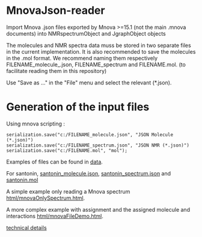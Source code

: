 
# MnovaJson-reader

Import Mnova .json files exported by Mnova >=15.1 (not the main .mnova documents) into NMRspectrumObject and JgraphObject objects

The molecules and NMR spectra data muss be stored in two separate files in the current implementation. It is also recommended to save the molecules in the .mol format. We recommend naming them respectively FILENAME_molecule_.json, FILENAME_spectrum and FILENAME.mol. (to facilitate reading them in this repository)

Use "Save as ..." in the "File" menu and select the relevant (*.json).

# Generation of the input files

Using mnova scripting :

```  
serialization.save("c:/FILENAME_molecule.json", "JSON Molecule (*.json)")
serialization.save("c:/FILENAME_spectrum.json", "JSON NMR (*.json)")
serialization.save("c:/FILENAME.mol", "mol");
```

Examples of files can be found in [data](https://github.com/CHEMeDATA/MnovaJson-reader/tree/main/data).

For santonin, [santonin_molecule.json](https://github.com/CHEMeDATA/MnovaJson-reader/blob/main/data/santonin/santonin_molecule.json), [santonin_spectrum.json](https://github.com/CHEMeDATA/MnovaJson-reader/blob/main/data/santonin/santonin_spectrum.json) and [santonin.mol](https://github.com/CHEMeDATA/MnovaJson-reader/blob/main/data/santonin/santonin.mol)


A simple example only reading a Mnova spectrum [html/mnovaOnlySpectrum.html](html/mnovaOnlySpectrum.html).

A more complex example with assignment and the assigned molecule and interactions [html/mnovaFileDemo.html](html/mnovaFileDemo.html).

[technical details](./technicalDetails.md)